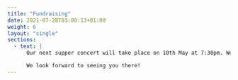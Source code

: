 ```yaml
---
title: "Fundraising"
date: 2021-07-28T03:00:13+01:00
weight: 6
layout: "single"
sections:
  - text: |
      Our next supper concert will take place on 10th May at 7:30pm. We will be entertained by Sam Thomas, Gaye Boggon and 14 year old cornet player, Bertie Barzilla. The concert will take place, as usual, in <strong>York Barn, Tredington GL20 7BP</strong> (not far from Tewkesbury). Tickets are £10, which includes the concert, supper and a glass of wine. It promises to be an exciting and varied programme. If you would like a ticket, please [contact us](/contact) or speak to Linda at rehearsal.

      We look forward to seeing you there!
---
```


